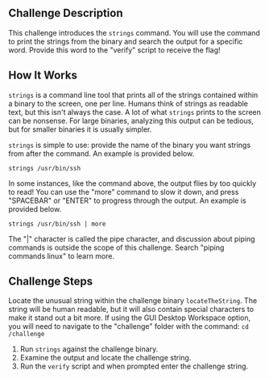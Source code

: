 ## Challenge Description
This challenge introduces the `strings` command. You will use the command to print the strings from the binary and search the output for a specific word. Provide this word to the "verify" script to receive the flag!

## How It Works
`strings` is a command line tool that prints all of the strings contained within a binary to the screen, one per line. Humans think of strings as readable text, but this isn't always the case. A lot of what `strings` prints to the screen can be nonsense. For large binaries, analyzing this output can be tedious, but for smaller binaries it is usually simpler.

`strings` is simple to use: provide the name of the binary you want strings from after the command. An example is provided below.

`
strings /usr/bin/ssh
`

In some instances, like the command above, the output flies by too quickly to read! You can use the "more" command to slow it down, and press "SPACEBAR" or "ENTER" to progress through the output. An example is provided below.

`
strings /usr/bin/ssh | more
`

The "|" character is called the pipe character, and discussion about piping commands is outside the scope of this challenge. Search "piping commands linux" to learn more.

## Challenge Steps
Locate the unusual string within the challenge binary `locateTheString`. The string will be human readable, but it will also contain special characters to make it stand out a bit more. If using the GUI Desktop Workspace option, you will need to navigate to the "challenge" folder with the command: `cd /challenge`

1. Run `strings` against the challenge binary.
2. Examine the output and locate the challenge string.
3. Run the `verify` script and when prompted enter the challenge string.